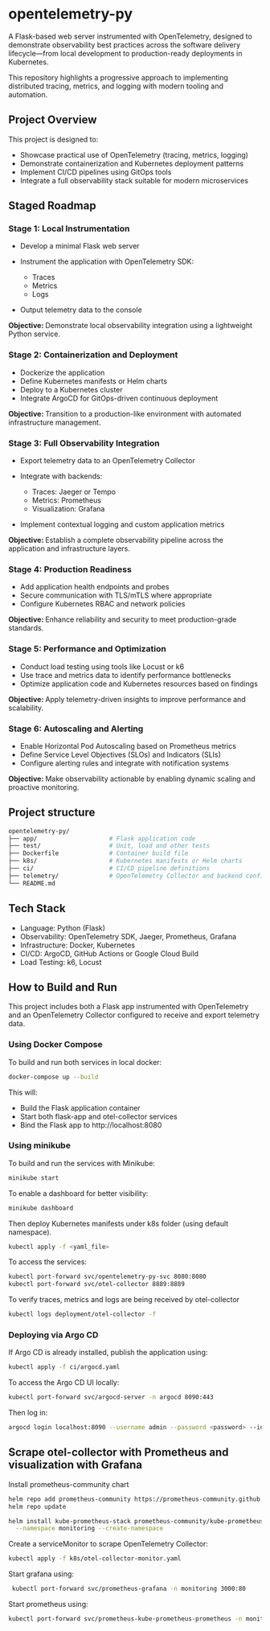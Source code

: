 # opentelemetry-py
A Flask-based web server instrumented with OpenTelemetry, designed to demonstrate observability best practices across the software delivery lifecycle—from local development to production-ready deployments in Kubernetes.

This repository highlights a progressive approach to implementing distributed tracing, metrics, and logging with modern tooling and automation.

## Project Overview
This project is designed to:

* Showcase practical use of OpenTelemetry (tracing, metrics, logging)
* Demonstrate containerization and Kubernetes deployment patterns
* Implement CI/CD pipelines using GitOps tools
* Integrate a full observability stack suitable for modern microservices

## Staged Roadmap
### Stage 1: Local Instrumentation
- Develop a minimal Flask web server
- Instrument the application with OpenTelemetry SDK:

    - Traces
    - Metrics
    - Logs

- Output telemetry data to the console

<b> Objective: </b>
Demonstrate local observability integration using a lightweight Python service.

### Stage 2: Containerization and Deployment
- Dockerize the application
- Define Kubernetes manifests or Helm charts
- Deploy to a Kubernetes cluster
- Integrate ArgoCD for GitOps-driven continuous deployment

<b> Objective: </b>
Transition to a production-like environment with automated infrastructure management.

### Stage 3: Full Observability Integration
- Export telemetry data to an OpenTelemetry Collector
- Integrate with backends:
    - Traces: Jaeger or Tempo
    - Metrics: Prometheus
    - Visualization: Grafana

- Implement contextual logging and custom application metrics

<b> Objective: </b>
Establish a complete observability pipeline across the application and infrastructure layers.

### Stage 4: Production Readiness
- Add application health endpoints and probes
- Secure communication with TLS/mTLS where appropriate
- Configure Kubernetes RBAC and network policies

<b> Objective: </b>
Enhance reliability and security to meet production-grade standards.

### Stage 5: Performance and Optimization
- Conduct load testing using tools like Locust or k6
- Use trace and metrics data to identify performance bottlenecks
- Optimize application code and Kubernetes resources based on findings

<b> Objective: </b>
Apply telemetry-driven insights to improve performance and scalability.

### Stage 6: Autoscaling and Alerting
- Enable Horizontal Pod Autoscaling based on Prometheus metrics
- Define Service Level Objectives (SLOs) and Indicators (SLIs)
- Configure alerting rules and integrate with notification systems

<b> Objective: </b>
Make observability actionable by enabling dynamic scaling and proactive monitoring.

## Project structure
```bash
opentelemetry-py/
├── app/                    # Flask application code
├── test/                   # Unit, load and other tests
├── Dockerfile              # Container build file
├── k8s/                    # Kubernetes manifests or Helm charts
├── ci/                     # CI/CD pipeline definitions
├── telemetry/              # OpenTelemetry Collector and backend config
└── README.md
````

## Tech Stack

- Language: Python (Flask)
- Observability: OpenTelemetry SDK, Jaeger, Prometheus, Grafana
- Infrastructure: Docker, Kubernetes
- CI/CD: ArgoCD, GitHub Actions or Google Cloud Build
- Load Testing: k6, Locust

## How to Build and Run

This project includes both a Flask app instrumented with OpenTelemetry and an OpenTelemetry Collector configured to receive and export telemetry data.

### Using Docker Compose 

To build and run both services in local docker:

```bash
docker-compose up --build
```
This will:

- Build the Flask application container
- Start both flask-app and otel-collector services
- Bind the Flask app to http://localhost:8080

### Using minikube 

To build and run the services with Minikube:

```bash
minikube start
```

To enable a dashboard for better visibility:
```bash
minikube dashboard
```

Then deploy Kubernetes manifests under k8s folder (using default namespace).

```bash
kubectl apply -f <yaml_file>
```

To access the services:

```bash
kubectl port-forward svc/opentelemetry-py-svc 8080:8080
kubectl port-forward svc/otel-collector 8889:8889
```
To verify traces, metrics and logs are being received by otel-collector

```bash
kubectl logs deployment/otel-collector -f 
```

### Deploying via Argo CD 
If Argo CD is already installed, publish the application using:

```bash
kubectl apply -f ci/argocd.yaml
```

To access the Argo CD UI locally:

```bash
kubectl port-forward svc/argocd-server -n argocd 8090:443
```

Then log in:

```bash
argocd login localhost:8090 --username admin --password <password> --insecure
```

## Scrape otel-collector with Prometheus and visualization with Grafana

Install prometheus-community chart

```bash
helm repo add prometheus-community https://prometheus-community.github.io/helm-charts
helm repo update

helm install kube-prometheus-stack prometheus-community/kube-prometheus-stack \
  --namespace monitoring --create-namespace
```

Create a serviceMonitor to scrape OpenTelemetry Collector:
```bash
kubectl apply -f k8s/otel-collector-monitor.yaml
```

Start grafana using:
```bash
 kubectl port-forward svc/prometheus-grafana -n monitoring 3000:80
```

Start prometheus using:
```bash
kubectl port-forward svc/prometheus-kube-prometheus-prometheus -n monitoring 9090:9090
```
